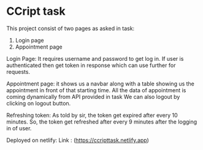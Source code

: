 # CCript task

This project consist of two pages as asked in task:
1) Login page
2) Appointment page

Login Page:
  It requires username and password to get log in. If user is authenticated then get token in response which can use further for requests.

Appointment page:
  it shows us a navbar along with a table showing us the appointment in front of that starting time.
  All the data of appointment is coming dynamically from API provided in task
  We can also logout by clicking on logout button.

Refreshing token:
  As told by sir, the token get expired after every 10 minutes. So, the token get refreshed after every 9 minutes after the logging in of user.

Deployed on netlify:
  Link : (https://ccripttask.netlify.app)
